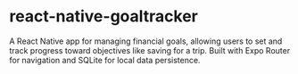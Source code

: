 # react-native-goaltracker
A React Native app for managing financial goals, allowing users to set and track progress toward objectives like saving for a trip. Built with Expo Router for navigation and SQLite for local data persistence.
